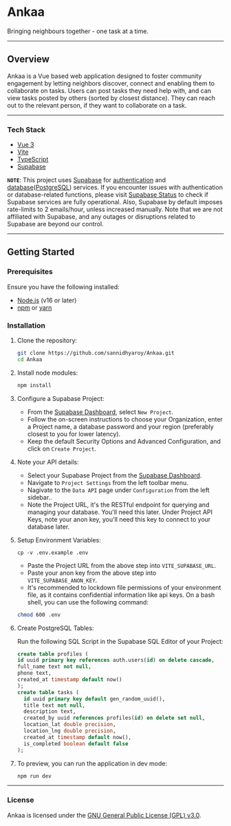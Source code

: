 # Ankaa

Bringing neighbours together - one task at a time.

---

## Overview

Ankaa is a Vue based web application designed to foster community engagement by letting neighbors discover, connect and enabling them to collaborate on tasks. Users can post tasks they need help with, and can view tasks posted by others (sorted by closest distance). They can reach out to the relevant person, if they want to collaborate on a task.

---

### Tech Stack

- [Vue 3](https://vuejs.org)
- [Vite](https://vite.dev)
- [TypeScript](https://www.typescriptlang.org)
- [Supabase](https://supabase.com)

**`NOTE`**: This project uses [Supabase](https://supabase.com) for [authentication](https://supabase.com/auth) and [database](https://supabase.com/database)([PostgreSQL](https://www.postgresql.org)) services. If you encounter issues with authentication or database-related functions, please visit [Supabase Status](https://status.supabase.com) to check if Supabase services are fully operational. Also, Supabase by default imposes rate-limits to 2 emails/hour, unless increased manually. Note that we are not affiliated with Supabase, and any outages or disruptions related to Supabase are beyond our control.

---

## Getting Started

### Prerequisites

Ensure you have the following installed:

- [Node.js](https://nodejs.org/) (v16 or later)
- [npm](https://www.npmjs.com/) or [yarn](https://yarnpkg.com/)

### Installation

1.  Clone the repository:
    ```bash
    git clone https://github.com/sannidhyaroy/Ankaa.git
    cd Ankaa
    ```
2.  Install node modules:
    ```bash
    npm install
    ```
3.  Configure a Supabase Project:
    - From the [Supabase Dashboard](https://supabase.com/dashboard/projects), select `New Project`.
    - Follow the on-screen instructions to choose your Organization, enter a Project name, a database password and your region (preferably closest to you for lower latency).
    - Keep the default Security Options and Advanced Configuration, and click on `Create Project`.
4.  Note your API details:
    - Select your Supabase Project from the [Supabase Dashboard](https://supabase.com/dashboard/projects).
    - Navigate to `Project Settings` from the left toolbar menu.
    - Nagivate to the `Data API` page under `Configuration` from the left sidebar..
    - Note the Project URL, it's the RESTful endpoint for querying and managing your database. You'll need this later.
      Under Project API Keys, note your anon key, you'll need this key to connect to your database later.
5.  Setup Environment Variables:
    ```bash/
    cp -v .env.example .env
    ```
    - Paste the Project URL from the above step into `VITE_SUPABASE_URL`.
    - Paste your anon key from the above step into `VITE_SUPABASE_ANON_KEY`.
    - It's recommended to lockdown file permissions of your environment file, as it contains confidential information like api keys. On a bash shell, you can use the following command:
    ```bash
    chmod 600 .env
    ```
6.  Create PostgreSQL Tables:

    Run the following SQL Script in the Supabase SQL Editor of your Project:

    ```sql
    create table profiles (
    id uuid primary key references auth.users(id) on delete cascade,
    full_name text not null,
    phone text,
    created_at timestamp default now()
    );
    create table tasks (
      id uuid primary key default gen_random_uuid(),
      title text not null,
      description text,
      created_by uuid references profiles(id) on delete set null,
      location_lat double precision,
      location_lng double precision,
      created_at timestamp default now(),
      is_completed boolean default false
    );
    ```

7.  To preview, you can run the application in dev mode:
    ```bash
    npm run dev
    ```

---

### License

Ankaa is licensed under the [GNU General Public License (GPL) v3.0](https://github.com/sannidhyaroy/Ankaa/blob/main/LICENSE).
